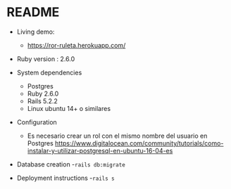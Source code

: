 # README

* Living demo: 
    - https://ror-ruleta.herokuapp.com/

* Ruby version : 2.6.0

* System dependencies 
    - Postgres
    - Ruby 2.6.0
    - Rails 5.2.2
    - Linux ubuntu 14+ o similares
* Configuration
    - Es necesario crear un rol con el mismo nombre del usuario en Postgres https://www.digitalocean.com/community/tutorials/como-instalar-y-utilizar-postgresql-en-ubuntu-16-04-es

* Database creation
    -`rails db:migrate`
* Deployment instructions
    -`rails s`
